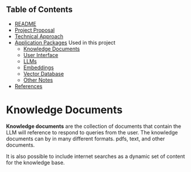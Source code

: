 ## Table of Contents

 - [README](../README.md)
 - [Project Proposal](project_proposal.md)
 - [Technical Approach](technical_approach.md)
 - [Application Packages](application_packages.md) Used in this project
   - [Knowledge Documents](knowledge_documents.md)
   - [User Interface](user_interface.md)
   - [LLMs](LLMs.md)
   - [Embeddings](embedding.md)
   - [Vector Database](vectorDB.md)
   - [Other Notes](misc_notes.md)
 - [References](references.md)


# Knowledge Documents

**Knowledge documents** are the collection of documents that contain the LLM will reference to respond to queries from the user.  The knowledge documents can by in many different formats.  pdfs, text, and other documents.

It is also possible to include internet searches as a dynamic set of content for the knowledge base.